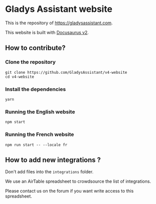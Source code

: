 # Gladys Assistant website

This is the repository of https://gladysassistant.com.

This website is built with [Docusaurus v2](https://v2.docusaurus.io/).

## How to contribute?

### Clone the repository

```
git clone https://github.com/GladysAssistant/v4-website
cd v4-website
```

### Install the dependencies

```
yarn
```

### Running the English website

```
npm start
```

### Running the French website

```
npm run start -- --locale fr
```

## How to add new integrations ?

Don't add files into the `integrations` folder.

We use an AirTable spreadsheet to crowdsource the list of integrations.

Please contact us on the forum if you want write access to this spreadsheet.
